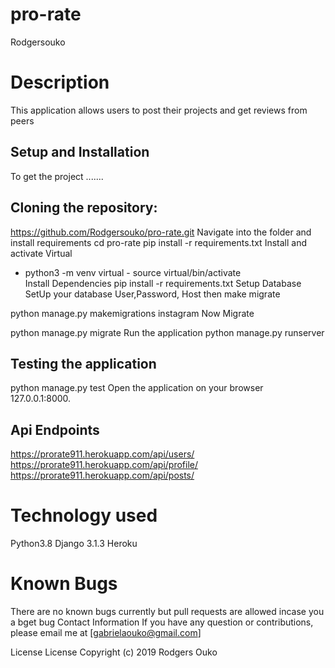 # pro-rate
Rodgersouko

# Description
This application allows users to post their projects and get reviews from peers


## Setup and Installation
To get the project .......

## Cloning the repository:
https://github.com/Rodgersouko/pro-rate.git 
Navigate into the folder and install requirements
cd pro-rate pip install -r requirements.txt 
Install and activate Virtual
- python3 -m venv virtual - source virtual/bin/activate  
Install Dependencies
pip install -r requirements.txt 
Setup Database
SetUp your database User,Password, Host then make migrate

python manage.py makemigrations instagram
Now Migrate

python manage.py migrate 
Run the application
python manage.py runserver 

## Testing the application
python manage.py test 
Open the application on your browser 127.0.0.1:8000.

## Api Endpoints
https://prorate911.herokuapp.com/api/users/
https://prorate911.herokuapp.com/api/profile/
https://prorate911.herokuapp.com/api/posts/

# Technology used
Python3.8
Django 3.1.3
Heroku

# Known Bugs
There are no known bugs currently but pull requests are allowed incase you  a bget bug
Contact Information
If you have any question or contributions, please email me at [gabrielaouko@gmail.com]

License
License
Copyright (c) 2019 Rodgers Ouko
